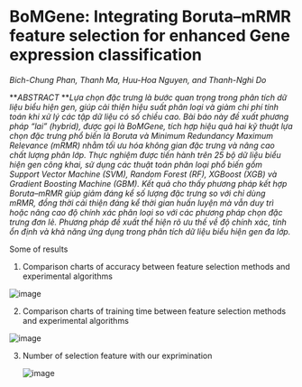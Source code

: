 
# BoMGene: Integrating Boruta–mRMR feature selection for enhanced Gene expression classification
  _Bich-Chung Phan, Thanh Ma, Huu-Hoa Nguyen, and Thanh-Nghi Do_
  
**_ABSTRACT_ **_Lựa chọn đặc trưng là bước quan trọng trong phân tích dữ liệu biểu hiện gen, giúp cải thiện hiệu suất phân loại và giảm chi phí tính toán khi xử lý các tập dữ liệu có số chiều cao. Bài báo này đề xuất phương pháp “lai” (hybrid), được gọi là BoMGene, tích hợp hiệu quả hai kỹ thuật lựa chọn đặc trưng phổ biến là Boruta và Minimum Redundancy Maximum Relevance (mRMR)  nhằm tối ưu hóa không gian đặc trưng và nâng cao chất lượng phân lớp. Thực nghiệm được tiến hành trên 25 bộ dữ liệu biểu hiện gen công khai, sử dụng các thuật toán phân loại phổ biến gồm Support Vector Machine (SVM), Random Forest (RF), XGBoost (XGB) và Gradient Boosting Machine (GBM). Kết quả cho thấy phương pháp kết hợp Boruta–mRMR giúp giảm đáng kể số lượng đặc trưng so với chỉ dùng mRMR, đồng thời cải thiện đáng kể thời gian huấn luyện mà vẫn duy trì hoặc nâng cao độ chính xác phân loại so với các phương pháp chọn đặc trưng đơn lẻ. Phương pháp đề xuất thể hiện rõ ưu thế về độ chính xác, tính ổn định và khả năng ứng dụng trong phân tích dữ liệu biểu hiện gen đa lớp._

Some of results 

1. Comparison charts of accuracy between feature selection methods and experimental algorithms
   
![image](https://github.com/user-attachments/assets/77c0dc4b-34e4-442d-b682-29c2d4bf267d)


2. Comparison charts of training time between feature selection methods and experimental algorithms
   
![image](https://github.com/user-attachments/assets/40cbd466-c8d1-4614-9741-3ac676087445)


3. Number of selection feature with our exprimination

   ![image](https://github.com/user-attachments/assets/d298c815-4d1e-425b-9fa6-dcd089388347)

